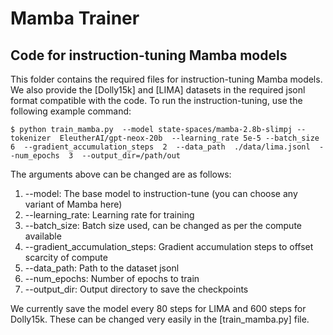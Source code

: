# Mamba Trainer
## Code for instruction-tuning Mamba models

This folder contains the required files for instruction-tuning Mamba models. We also provide the [Dolly15k] and [LIMA] datasets in the required jsonl format compatible with the code. To run the instruction-tuning, use the following example command:
```
$ python train_mamba.py  --model state-spaces/mamba-2.8b-slimpj --tokenizer  EleutherAI/gpt-neox-20b  --learning_rate 5e-5 --batch_size  6  --gradient_accumulation_steps  2  --data_path  ./data/lima.jsonl  --num_epochs  3  --output_dir=/path/out
```
The arguments above can be changed are as follows:

1. --model: The base model to instruction-tune (you can choose any variant of Mamba here)
2. --learning_rate: Learning rate for training
3. --batch_size: Batch size used, can be changed as per the compute available
4. --gradient_accumulation_steps: Gradient accumulation steps to offset scarcity of compute
5. --data_path: Path to the dataset jsonl
6. --num_epochs: Number of epochs to train
7. --output_dir: Output directory to save the checkpoints

We currently save the model every 80 steps for LIMA and 600 steps for Dolly15k. These can be changed very easily in the [train_mamba.py] file.